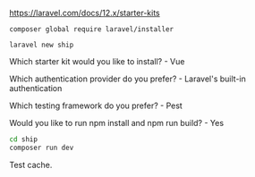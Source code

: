https://laravel.com/docs/12.x/starter-kits

`composer global require laravel/installer`

`laravel new ship`

Which starter kit would you like to install? - Vue

Which authentication provider do you prefer? - Laravel's built-in authentication

Which testing framework do you prefer? - Pest

Would you like to run npm install and npm run build? - Yes

```bash
cd ship
composer run dev
```

Test cache.
